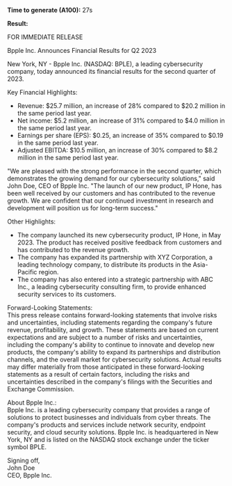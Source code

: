 **Time to generate (A100):** 27s

**Result:**

FOR IMMEDIATE RELEASE  

Bpple Inc. Announces Financial Results for Q2 2023  

New York, NY - Bpple Inc. (NASDAQ: BPLE), a leading cybersecurity company, today announced its financial results for the second quarter of 2023.  

Key Financial Highlights:  
* Revenue: $25.7 million, an increase of 28% compared to $20.2 million in the same period last year.  
* Net income: $5.2 million, an increase of 31% compared to $4.0 million in the same period last year.  
* Earnings per share (EPS): $0.25, an increase of 35% compared to $0.19 in the same period last year.  
* Adjusted EBITDA: $10.5 million, an increase of 30% compared to $8.2 million in the same period last year.  

"We are pleased with the strong performance in the second quarter, which demonstrates the growing demand for our cybersecurity solutions," said John Doe, CEO of Bpple Inc. "The launch of our new product, IP Hone, has been well received by our customers and has contributed to the revenue growth. We are confident that our continued investment in research and development will position us for long-term success."  

Other Highlights:  
* The company launched its new cybersecurity product, IP Hone, in May 2023. The product has received positive feedback from customers and has contributed to the revenue growth.  
* The company has expanded its partnership with XYZ Corporation, a leading technology company, to distribute its products in the Asia-Pacific region.  
* The company has also entered into a strategic partnership with ABC Inc., a leading cybersecurity consulting firm, to provide enhanced security services to its customers.  

Forward-Looking Statements:  
This press release contains forward-looking statements that involve risks and uncertainties, including statements regarding the company's future revenue, profitability, and growth. These statements are based on current expectations and are subject to a number of risks and uncertainties, including the company's ability to continue to innovate and develop new products, the company's ability to expand its partnerships and distribution channels, and the overall market for cybersecurity solutions. Actual results may differ materially from those anticipated in these forward-looking statements as a result of certain factors, including the risks and uncertainties described in the company's filings with the Securities and Exchange Commission.  

About Bpple Inc.:  
Bpple Inc. is a leading cybersecurity company that provides a range of solutions to protect businesses and individuals from cyber threats. The company's products and services include network security, endpoint security, and cloud security solutions. Bpple Inc. is headquartered in New York, NY and is listed on the NASDAQ stock exchange under the ticker symbol BPLE.  

Signing off,  
John Doe  
CEO, Bpple Inc. 